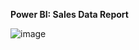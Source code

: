 
**Power BI: Sales Data Report**




![image](https://github.com/insights000/Tableau-Dashboard-Sales-Data-/assets/150028138/ec60a15c-d366-44ba-b177-62242ad1b018)



